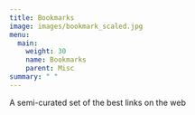 ```yaml
---
title: Bookmarks
image: images/bookmark_scaled.jpg
menu:
  main:
    weight: 30
    name: Bookmarks
    parent: Misc
summary: " "
---
```

A semi-curated set of the best links on the web
<!--more-->
